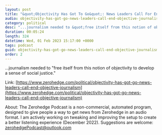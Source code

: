 ```yaml
---
layout: post
title: "&quot;Objectivity Has Got To Go&quot;: News Leaders Call For End Of Objective Journalism"
audio: objectivity-has-got-go-news-leaders-call-end-objective-journalism-0
category: political
desc: "...journalism needed to &quot;free itself from this notion of objectivity to develop a sense of social justice.&quot; "
duration: 00:05:24
length: 324
datetime: Wed, 01 Feb 2023 15:17:00 +0000
tags: podcast
guid: objectivity-has-got-go-news-leaders-call-end-objective-journalism-0
order: 2
---
```

...journalism needed to &quot;free itself from this notion of objectivity to develop a sense of social justice.&quot; 

Link: [https://www.zerohedge.com/political/objectivity-has-got-go-news-leaders-call-end-objective-journalism](https://www.zerohedge.com/political/objectivity-has-got-go-news-leaders-call-end-objective-journalism)

About: The Zerohedge Podcast is a non-commercial, automated program, designed to give people a way to get news from Zerohedge in an audio format.  I am actively working on tweaking and improving the setup to create a better listening experience (December 2022).  Suggestions are welcome: [zerohedgePodcast@outlook.com](mailto:zerohedgePodcast@outlook.com)